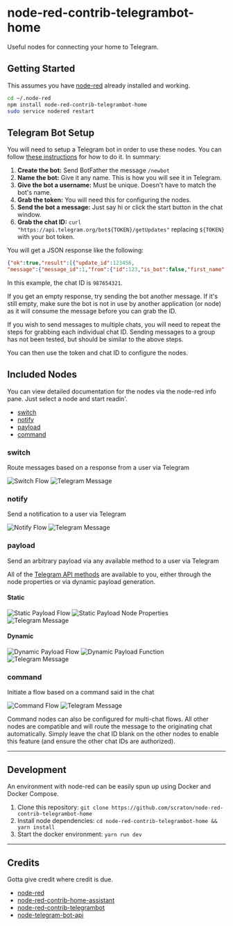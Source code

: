 node-red-contrib-telegrambot-home
=====================================

Useful nodes for connecting your home to Telegram.

## Getting Started

This assumes you have [node-red](http://nodered.org/) already installed and working.

```bash
cd ~/.node-red
npm install node-red-contrib-telegrambot-home
sudo service nodered restart
```

## Telegram Bot Setup

You will need to setup a Telegram bot in order to use these nodes. You can follow [these instructions](https://core.telegram.org/bots#6-botfather) for how to do it. In summary:

1. **Create the bot:** Send BotFather the message `/newbot`
1. **Name the bot:** Give it any name. This is how you will see it in Telegram.
1. **Give the bot a username:** Must be unique. Doesn't have to match the bot's name.
1. **Grab the token:** You will need this for configuring the nodes.
1. **Send the bot a message:** Just say hi or click the start button in the chat window.
1. **Grab the chat ID:** `curl "https://api.telegram.org/bot${TOKEN}/getUpdates"` replacing `${TOKEN}` with your bot token.

You will get a JSON response like the following:

```json
{"ok":true,"result":[{"update_id":123456,
"message":{"message_id":1,"from":{"id":123,"is_bot":false,"first_name":"Your","last_name":"Name","language_code":"en-US"},"chat":{"id":987654321,"first_name":"Your","last_name":"Name","type":"private"},"date":12345678,"text":"/start"}}]}
```

In this example, the chat ID is `987654321`.

If you get an empty response, try sending the bot another message. If it's still empty, make sure the bot is not in use by another application (or node) as it will consume the message before you can grab the ID.

If you wish to send messages to multiple chats, you will need to repeat the steps for grabbing each individual chat ID. Sending messages to a group has not been tested, but should be similar to the above steps.

You can then use the token and chat ID to configure the nodes.

## Included Nodes

You can view detailed documentation for the nodes via the node-red info pane. Just select a node and start readin'.

* [switch](#switch)
* [notify](#notify)
* [payload](#payload)
* [command](#command)

### switch

Route messages based on a response from a user via Telegram

![](images/TelegramSwitchFlow.png?raw=true "Switch Flow")
![](images/TelegramSwitchBotMessage.png?raw=true "Telegram Message")

### notify

Send a notification to a user via Telegram

![](images/TelegramNotifyFlow.png?raw=true "Notify Flow")
![](images/TelegramNotifyBotMessage.png?raw=true "Telegram Message")

### payload

Send an arbitrary payload via any available method to a user via Telegram

All of the [Telegram API methods](https://core.telegram.org/bots/api#available-methods) are available to you, either through the node properties or via dynamic payload generation.

#### Static

![](images/TelegramStaticPayloadFlow.png?raw=true "Static Payload Flow")
![](images/TelegramStaticPayloadNode.png?raw=true "Static Payload Node Properties")
![](images/TelegramStaticPayloadBotMessage.png?raw=true "Telegram Message")

#### Dynamic

![](images/TelegramDynamicPayloadFlow.png?raw=true "Dynamic Payload Flow")
![](images/TelegramDynamicPayloadNode.png?raw=true "Dynamic Payload Function")
![](images/TelegramDynamicPayloadBotMessage.png?raw=true "Telegram Message")

### command

Initiate a flow based on a command said in the chat

![](images/TelegramCommandFlow.png?raw=true "Command Flow")
![](images/TelegramCommandBotMessage.png?raw=true "Telegram Message")

Command nodes can also be configured for multi-chat flows. All other nodes are compatible and will route the message to the originating chat automatically. Simply leave the chat ID blank on the other nodes to enable this feature (and ensure the other chat IDs are authorized).

---
## Development

An environment with node-red can be easily spun up using Docker and Docker Compose.

1. Clone this repository:        `git clone https://github.com/scraton/node-red-contrib-telegrambot-home`
1. Install node dependencies:    `cd node-red-contrib-telegrambot-home && yarn install`
1. Start the docker environment: `yarn run dev`

---
## Credits

Gotta give credit where credit is due.

* [node-red](https://github.com/node-red/node-red)
* [node-red-contrib-home-assistant](https://github.com/AYapejian/node-red-contrib-home-assistant)
* [node-red-contrib-telegrambot](https://github.com/windkh/node-red-contrib-telegrambot)
* [node-telegram-bot-api](https://github.com/yagop/node-telegram-bot-api)
